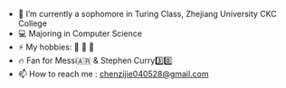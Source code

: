 - 🌱 I’m currently a sophomore in Turing Class, Zhejiang University CKC College
- 💻 Majoring in Computer Science
- ⚡ My hobbies: 🎷 🏀 🎱
- 🔥 Fan for Messi🇦🇷 & Stephen Curry3️⃣0️⃣
- 📫 How to reach me : chenzijie040528@gmail.com


